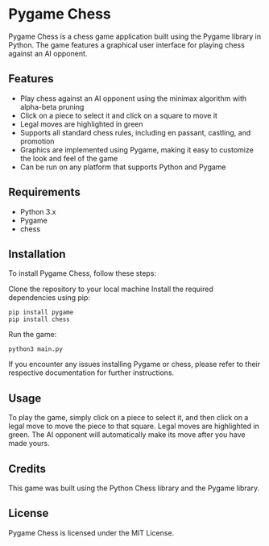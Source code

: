# Pygame Chess
Pygame Chess is a chess game application built using the Pygame library in Python. The game features a graphical user interface for playing chess against an AI opponent.

## Features
- Play chess against an AI opponent using the minimax algorithm with alpha-beta pruning
- Click on a piece to select it and click on a square to move it
- Legal moves are highlighted in green
- Supports all standard chess rules, including en passant, castling, and promotion
- Graphics are implemented using Pygame, making it easy to customize the look and feel of the game
- Can be run on any platform that supports Python and Pygame
## Requirements
- Python 3.x
- Pygame
- chess
## Installation
To install Pygame Chess, follow these steps:

Clone the repository to your local machine
Install the required dependencies using pip:
```
pip install pygame
pip install chess
```
Run the game: 
```
python3 main.py
```
If you encounter any issues installing Pygame or chess, please refer to their respective documentation for further instructions.

## Usage
To play the game, simply click on a piece to select it, and then click on a legal move to move the piece to that square. Legal moves are highlighted in green. The AI opponent will automatically make its move after you have made yours.

## Credits
This game was built using the Python Chess library and the Pygame library.

## License
Pygame Chess is licensed under the MIT License.
